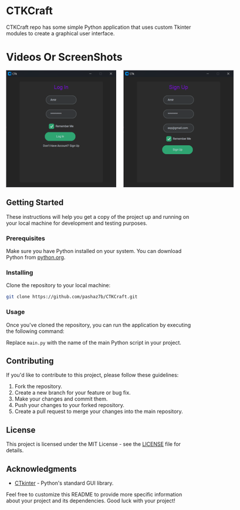 # CTKCraft

CTKCraft repo has some simple Python application that uses custom Tkinter modules to create a graphical user interface.

# Videos Or ScreenShots

<div style="display: flex; align-items: center;">
    <img style="width: 300px; margin-right: 10px;" src="https://github.com/pashaz7b/CTKCraft/blob/main/Simple%20Login%20%26%20SignUp%20GUI/images/login.png" alt="login">
    <img style="width: 300px; margin-left: 10px;" src="https://github.com/pashaz7b/CTKCraft/blob/main/Simple%20Login%20%26%20SignUp%20GUI/images/signup.png" alt="signup">
</div>


## Getting Started

These instructions will help you get a copy of the project up and running on your local machine for development and testing purposes.

### Prerequisites

Make sure you have Python installed on your system. You can download Python from [python.org](https://www.python.org/downloads/).

### Installing

Clone the repository to your local machine:

```bash
git clone https://github.com/pashaz7b/CTKCraft.git
```

### Usage

Once you've cloned the repository, you can run the application by executing the following command:

Replace `main.py` with the name of the main Python script in your project.

## Contributing

If you'd like to contribute to this project, please follow these guidelines:

1. Fork the repository.
2. Create a new branch for your feature or bug fix.
3. Make your changes and commit them.
4. Push your changes to your forked repository.
5. Create a pull request to merge your changes into the main repository.

## License

This project is licensed under the MIT License - see the [LICENSE](https://github.com/pashaz7b/CTKCraft/blob/main/LICENSE) file for details.

## Acknowledgments

- [CTkinter](https://customtkinter.tomschimansky.com) - Python's standard GUI library.

Feel free to customize this README to provide more specific information about your project and its dependencies. Good luck with your project!

